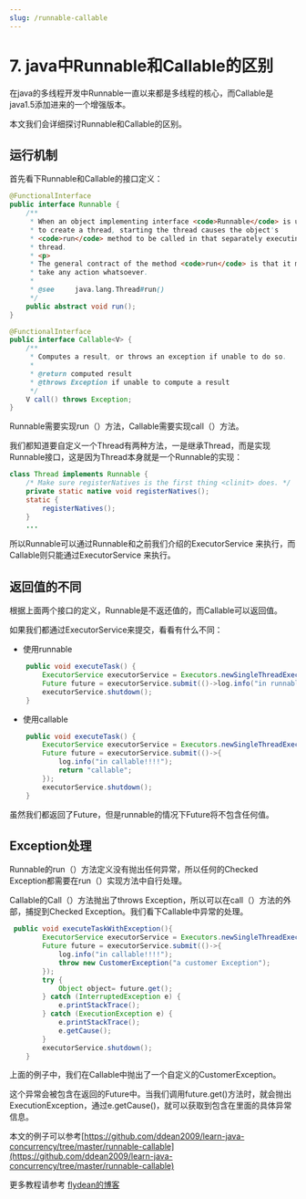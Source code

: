 ```yaml
---
slug: /runnable-callable
---
```


# 7. java中Runnable和Callable的区别

在java的多线程开发中Runnable一直以来都是多线程的核心，而Callable是java1.5添加进来的一个增强版本。

本文我们会详细探讨Runnable和Callable的区别。

## 运行机制

首先看下Runnable和Callable的接口定义：

~~~java
@FunctionalInterface
public interface Runnable {
    /**
     * When an object implementing interface <code>Runnable</code> is used
     * to create a thread, starting the thread causes the object's
     * <code>run</code> method to be called in that separately executing
     * thread.
     * <p>
     * The general contract of the method <code>run</code> is that it may
     * take any action whatsoever.
     *
     * @see     java.lang.Thread#run()
     */
    public abstract void run();
}
~~~

~~~java
@FunctionalInterface
public interface Callable<V> {
    /**
     * Computes a result, or throws an exception if unable to do so.
     *
     * @return computed result
     * @throws Exception if unable to compute a result
     */
    V call() throws Exception;
}
~~~

Runnable需要实现run（）方法，Callable需要实现call（）方法。

我们都知道要自定义一个Thread有两种方法，一是继承Thread，而是实现Runnable接口，这是因为Thread本身就是一个Runnable的实现：

~~~java
class Thread implements Runnable {
    /* Make sure registerNatives is the first thing <clinit> does. */
    private static native void registerNatives();
    static {
        registerNatives();
    }
    ...
~~~

所以Runnable可以通过Runnable和之前我们介绍的ExecutorService 来执行，而Callable则只能通过ExecutorService 来执行。

## 返回值的不同

根据上面两个接口的定义，Runnable是不返还值的，而Callable可以返回值。

如果我们都通过ExecutorService来提交，看看有什么不同：

* 使用runnable
~~~java
    public void executeTask() {
        ExecutorService executorService = Executors.newSingleThreadExecutor();
        Future future = executorService.submit(()->log.info("in runnable!!!!"));
        executorService.shutdown();
    }
~~~

* 使用callable
~~~java
    public void executeTask() {
        ExecutorService executorService = Executors.newSingleThreadExecutor();
        Future future = executorService.submit(()->{
            log.info("in callable!!!!");
            return "callable";
        });
        executorService.shutdown();
    }
~~~

虽然我们都返回了Future，但是runnable的情况下Future将不包含任何值。

## Exception处理

Runnable的run（）方法定义没有抛出任何异常，所以任何的Checked Exception都需要在run（）实现方法中自行处理。

Callable的Call（）方法抛出了throws Exception，所以可以在call（）方法的外部，捕捉到Checked Exception。我们看下Callable中异常的处理。

~~~java
 public void executeTaskWithException(){
        ExecutorService executorService = Executors.newSingleThreadExecutor();
        Future future = executorService.submit(()->{
            log.info("in callable!!!!");
            throw new CustomerException("a customer Exception");
        });
        try {
            Object object= future.get();
        } catch (InterruptedException e) {
            e.printStackTrace();
        } catch (ExecutionException e) {
            e.printStackTrace();
            e.getCause();
        }
        executorService.shutdown();
    }
~~~

上面的例子中，我们在Callable中抛出了一个自定义的CustomerException。 

这个异常会被包含在返回的Future中。当我们调用future.get()方法时，就会抛出ExecutionException，通过e.getCause()，就可以获取到包含在里面的具体异常信息。

本文的例子可以参考[https://github.com/ddean2009/learn-java-concurrency/tree/master/runnable-callable](https://github.com/ddean2009/learn-java-concurrency/tree/master/runnable-callable)

更多教程请参考 [flydean的博客](http://www.flydean.com)


